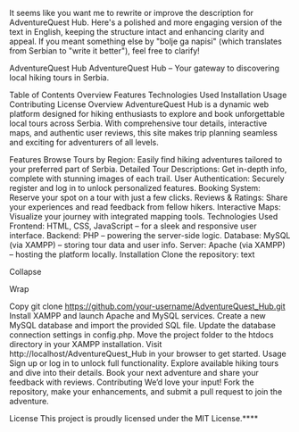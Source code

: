 It seems like you want me to rewrite or improve the description for AdventureQuest Hub. Here's a polished and more engaging version of the text in English, keeping the structure intact and enhancing clarity and appeal. If you meant something else by "bolje ga napisi" (which translates from Serbian to "write it better"), feel free to clarify!

AdventureQuest Hub
AdventureQuest Hub – Your gateway to discovering local hiking tours in Serbia.

Table of Contents
Overview
Features
Technologies Used
Installation
Usage
Contributing
License
Overview
AdventureQuest Hub is a dynamic web platform designed for hiking enthusiasts to explore and book unforgettable local tours across Serbia. With comprehensive tour details, interactive maps, and authentic user reviews, this site makes trip planning seamless and exciting for adventurers of all levels.

Features
Browse Tours by Region: Easily find hiking adventures tailored to your preferred part of Serbia.
Detailed Tour Descriptions: Get in-depth info, complete with stunning images of each trail.
User Authentication: Securely register and log in to unlock personalized features.
Booking System: Reserve your spot on a tour with just a few clicks.
Reviews & Ratings: Share your experiences and read feedback from fellow hikers.
Interactive Maps: Visualize your journey with integrated mapping tools.
Technologies Used
Frontend: HTML, CSS, JavaScript – for a sleek and responsive user interface.
Backend: PHP – powering the server-side logic.
Database: MySQL (via XAMPP) – storing tour data and user info.
Server: Apache (via XAMPP) – hosting the platform locally.
Installation
Clone the repository:
text

Collapse

Wrap

Copy
git clone https://github.com/your-username/AdventureQuest_Hub.git
Install XAMPP and launch Apache and MySQL services.
Create a new MySQL database and import the provided SQL file.
Update the database connection settings in config.php.
Move the project folder to the htdocs directory in your XAMPP installation.
Visit http://localhost/AdventureQuest_Hub in your browser to get started.
Usage
Sign up or log in to unlock full functionality.
Explore available hiking tours and dive into their details.
Book your next adventure and share your feedback with reviews.
Contributing
We’d love your input! Fork the repository, make your enhancements, and submit a pull request to join the adventure.

License
This project is proudly licensed under the MIT License.****
